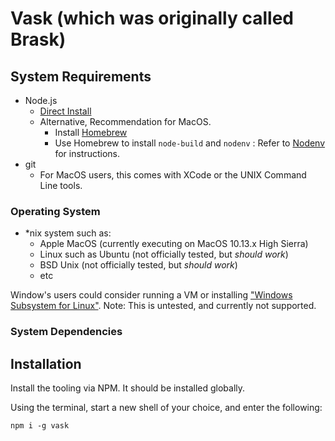 # Vask (which was originally called Brask)

## System Requirements

- Node.js
  - [Direct Install](https://nodejs.org/en/download/)
  - Alternative, Recommendation for MacOS.
    - Install [Homebrew](https://brew.sh)
    - Use Homebrew to install `node-build` and `nodenv` : Refer to [Nodenv](https://github.com/nodenv/nodenv) for instructions.
- git
  - For MacOS users, this comes with XCode or the UNIX Command Line tools.

### Operating System

- *nix system such as:
  - Apple MacOS (currently executing on MacOS 10.13.x High Sierra)
  - Linux such as Ubuntu (not officially tested, but *should work*)
  - BSD Unix (not officially tested, but *should work*)
  - etc

Window's users could consider running a VM or installing ["Windows Subsystem for Linux"](https://github.com/Microsoft/WSL).
Note: This is untested, and currently not supported.

### System Dependencies

## Installation

Install the tooling via NPM. It should be installed globally.

Using the terminal, start a new shell of your choice, and enter the following:

```shell
npm i -g vask
```
